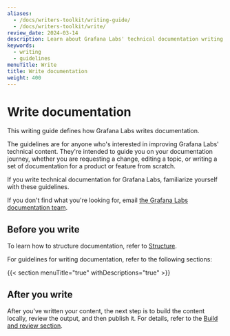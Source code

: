 ```yaml
---
aliases:
  - /docs/writers-toolkit/writing-guide/
  - /docs/writers-toolkit/write/
review_date: 2024-03-14
description: Learn about Grafana Labs' technical documentation writing guidelines.
keywords:
  - writing
  - guidelines
menuTitle: Write
title: Write documentation
weight: 400
---
```


# Write documentation

This writing guide defines how Grafana Labs writes documentation.

The guidelines are for anyone who's interested in improving Grafana Labs' technical content.
They're intended to guide you on your documentation journey, whether you are requesting a change, editing a topic, or writing a set of documentation for a product or feature from scratch.

If you write technical documentation for Grafana Labs, familiarize yourself with these guidelines.

If you don't find what you're looking for, email [the Grafana Labs documentation team](mailto:docs@grafana.com).

## Before you write

To learn how to structure documentation, refer to [Structure](https://grafana.com/docs/writers-toolkit/structure/).

For guidelines for writing documentation, refer to the following sections:

{{< section menuTitle="true" withDescriptions="true" >}}

## After you write

After you've written your content, the next step is to build the content locally, review the output, and then publish it.
For details, refer to the [Build and review section](https://grafana.com/docs/writers-toolkit/review/).
